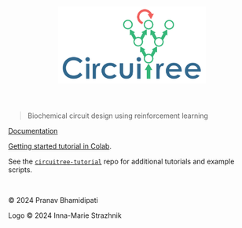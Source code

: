 <h1 align="center">
<img src="https://raw.githubusercontent.com/pranav-bhamidipati/circuitree/main/logo.png" width="300">
</h1><br>

>Biochemical circuit design using reinforcement learning

[Documentation](https://pranav-bhamidipati.github.io/circuitree/index.html)

[Getting started tutorial in Colab](https://githubtocolab.com/pranav-bhamidipati/circuitree/blob/docs/doc/getting_started/tutorial_1_getting_started.ipynb). 

See the [`circuitree-tutorial`](https://github.com/pranav-bhamidipati/circuitree-tutorial) repo for additional tutorials and example scripts.

<br>

© 2024 Pranav Bhamidipati

Logo © 2024 Inna-Marie Strazhnik 

